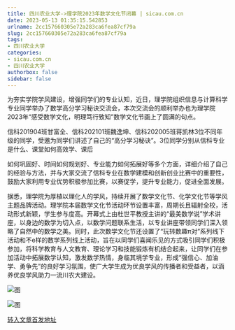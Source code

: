 ```yaml
---
title: 四川农业大学->理学院2023年数学文化节闭幕 | sicau.com.cn
date: 2023-05-13 01:35:15.542853
urlname: 2cc157660305e72a283ca6fea87cf79a
slug: 2cc157660305e72a283ca6fea87cf79a
tags: 
- 四川农业大学
categories:
- sicau.com.cn
- 四川农业大学
authorbox: false
sidebar: false
---
```

为夯实学院学风建设，增强同学们的专业认知，近日，理学院组织信息与计算科学专业同学举办了数学高分学习秘诀交流会，本次交流会的顺利举办也为理学院2023年“感受数学文化，明理笃行致知”数学文化节画上了圆满的句点。

信科201904班甘富全、信科202101班魏逸坤、信科202005班蒋凯林3位不同年级的同学，受邀为同学们讲述了自己的“高分学习秘诀”。3位同学分别从信科专业是什么、课堂如何高效学、课后
<!--more-->
如何巩固好、时间如何规划好、专业能力如何拓展好等多个方面，详细介绍了自己的经验与方法，并与大家交流了信科专业在数学建模和创新创业比赛中的重要性，鼓励大家利用专业优势积极参加比赛，以赛促学，提升专业能力，促进全面发展。

据悉，理学院为厚植以理化人的学风，持续开展了数学文化节、化学文化节等学风主题品牌活动。理学院本届数学文化节活动环节设置丰富，周期长且辐射全校，活动形式新颖，学生参与度高。开幕式上由杜世平教授主讲的“最美数学说”学术讲座，以身边的数学为切入点，以数学问题联系生活，以专业讲座带领同学们深入领略了自然中的数学之美。同时，此次数学文化节还设置了“玩转数趣π对”系列线下活动和不e样的数学系列线上活动，旨在以同学们喜闻乐见的方式吸引同学们积极参加，将科学教育与人文教育、理论学习和技能锻炼有机结合起来，让同学们在参加活动中拓展数学认知，激发数学热情，身临其境学专业，形成“强信心、加油学、勇争先”的良好学习氛围，使广大学生成为优良学风的传播者和受益者，以涵养优良学风助力一流川农大建设。

![图](https://news.sicau.edu.cn/__local/D/B1/8A/78E169F002E51C16A7556030D03_D0A9D067_DDB14.png)

![图](https://news.sicau.edu.cn/__local/7/40/C9/B54749EB1E98BDFF559FB8F865F_CD7C24C2_6743F.png)

[转入文章首发地址](https://news.sicau.edu.cn/info/1078/72166.htm)